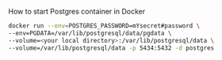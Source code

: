 
How to start Postgres container in Docker
```bash
docker run --env=POSTGRES_PASSWORD=mYsecret#password \ 
--env=PGDATA=/var/lib/postgresql/data/pgdata \
--volume=<your local directory>:/var/lib/postgresql/data \ 
--volume=/var/lib/postgresql/data -p 5434:5432 -d postgres
